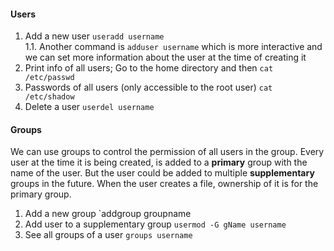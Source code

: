 #### Users
1. Add a new user `useradd username`  
	 1.1. Another command is `adduser username` which is more interactive and we can set more information about the user at the time of creating it  
2. Print info of all users; Go to the home directory and then `cat /etc/passwd`
3. Passwords of all users (only accessible to the root user) `cat /etc/shadow`
4. Delete a user `userdel username`

#### Groups
We can use groups to control the permission of all users in the group. Every user at the time it is being created, is added to a **primary** group with the name of the user. But the user could be added to multiple **supplementary** groups in the future. When the user creates a file, ownership of it is for the primary group.
1. Add a new group `addgroup groupname
2. Add user to a supplementary group `usermod -G gName username`
3. See all groups of a user `groups username`

